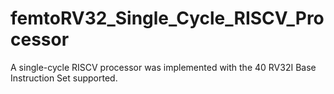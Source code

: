 # femtoRV32_Single_Cycle_RISCV_Processor
A single-cycle RISCV processor was implemented with the 40 RV32I Base Instruction Set supported.
